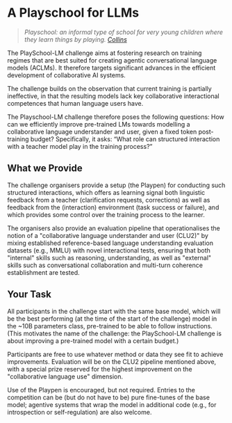 # A Playschool for LLMs

> *Playschool: an informal type of school for very young children where they learn things by playing. [Collins](https://www.collinsdictionary.com/dictionary/english/playschool)*

The PlaySchool-LM challenge aims at fostering research on training regimes that are best suited for creating agentic conversational language models (ACLMs). It therefore targets significant advances in the efficient development of collaborative AI systems.

The challenge builds on the observation that current training is partially ineffective, in that the resulting models lack key collaborative interactional competences that human language users have.

The Playschool-LM challenge therefore poses the following questions: How can we efficiently improve pre-trained LMs towards modelling a collaborative language understander and user, given a fixed token post-training budget? Specifically, it asks: “What role can structured interaction with a teacher model play in the training process?” 

## What we Provide

The challenge organisers provide a setup (the Playpen) for conducting such structured interactions, which offers as learning signal both linguistic feedback from a teacher (clarification requests, corrections) as well as feedback from the (interaction) environment (task success or failure), and which provides some control over the training process to the learner.

The organisers also provide an evaluation pipeline that operationalises the notion of a "collaborative language understander and user (CLU2)" by mixing established reference-based language understanding evaluation datasets (e.g., MMLU) with novel interactional tests, ensuring that both "internal" skills such as reasoning, understanding, as well as "external" skills such as conversational collaboration and multi-turn coherence establishment are tested.

## Your Task

All participants in the challenge start with the same base model, which will be the best performing (at the time of the start of the challenge) model in the ~10B parameters class, pre-trained to be able to follow instructions. (This motivates the name of the challenge: the PlaySchool-LM challenge is about improving a pre-trained model with a certain budget.)

Participants are free to use whatever method or data they see fit to achieve improvements. Evaluation will be on the CLU2 pipeline mentioned above, with a special prize reserved for the highest improvement on the "collaborative language use" dimension.

Use of the Playpen is encouraged, but not required. Entries to the competition can be (but do not have to be) pure fine-tunes of the base model; agentive systems that wrap the model in additional code (e.g., for introspection or self-regulation) are also welcome.
